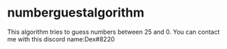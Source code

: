 # numberguestalgorithm
This algorithm tries to guess numbers between 25 and 0.
You can contact me with this discord name:Dex#8220
